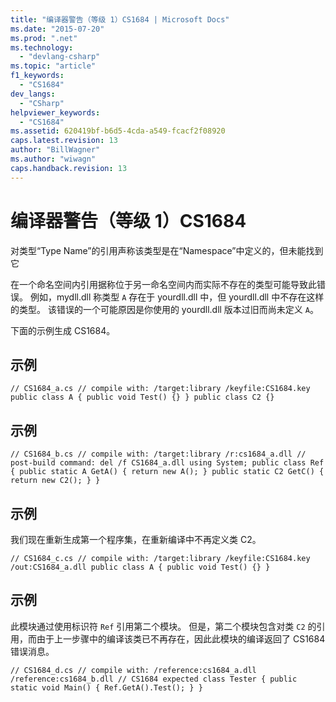 ```yaml
---
title: "编译器警告（等级 1）CS1684 | Microsoft Docs"
ms.date: "2015-07-20"
ms.prod: ".net"
ms.technology: 
  - "devlang-csharp"
ms.topic: "article"
f1_keywords: 
  - "CS1684"
dev_langs: 
  - "CSharp"
helpviewer_keywords: 
  - "CS1684"
ms.assetid: 620419bf-b6d5-4cda-a549-fcacf2f08920
caps.latest.revision: 13
author: "BillWagner"
ms.author: "wiwagn"
caps.handback.revision: 13
---
```

# 编译器警告（等级 1）CS1684
对类型“Type Name”的引用声称该类型是在“Namespace”中定义的，但未能找到它  
  
 在一个命名空间内引用据称位于另一命名空间内而实际不存在的类型可能导致此错误。 例如，mydll.dll 称类型 `A` 存在于 yourdll.dll 中，但 yourdll.dll 中不存在这样的类型。 该错误的一个可能原因是你使用的 yourdll.dll 版本过旧而尚未定义 `A`。  
  
 下面的示例生成 CS1684。  
  
## 示例  
  
```  
// CS1684_a.cs // compile with: /target:library /keyfile:CS1684.key public class A { public void Test() {} } public class C2 {}  
```  
  
## 示例  
  
```  
// CS1684_b.cs // compile with: /target:library /r:cs1684_a.dll // post-build command: del /f CS1684_a.dll using System; public class Ref { public static A GetA() { return new A(); } public static C2 GetC() { return new C2(); } }  
```  
  
## 示例  
 我们现在重新生成第一个程序集，在重新编译中不再定义类 C2。  
  
```  
// CS1684_c.cs // compile with: /target:library /keyfile:CS1684.key /out:CS1684_a.dll public class A { public void Test() {} }  
```  
  
## 示例  
 此模块通过使用标识符 `Ref` 引用第二个模块。 但是，第二个模块包含对类 `C2` 的引用，而由于上一步骤中的编译该类已不再存在，因此此模块的编译返回了 CS1684 错误消息。  
  
```  
// CS1684_d.cs // compile with: /reference:cs1684_a.dll /reference:cs1684_b.dll // CS1684 expected class Tester { public static void Main() { Ref.GetA().Test(); } }  
```